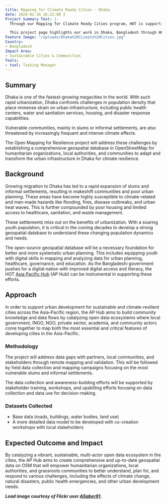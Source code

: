 ```yaml
---
title: Mapping for Climate Ready Cities - Dhaka
date: 2024-02-26 16:21:00 Z
Project Summary Text: |-
  Through our Mapping for Climate Ready Cities program, HOT is supporting the development of a thriving ecosystem focused on the creation, interpretation, and use of maps to respond to and reduce climate risks in urban areas across four priority regions.

  This project page highlights our work in Dhaka, Bangladesh through HOT's Asia Pacific Hub (AP Hub).
Feature Image: "/uploads/Dhaka%20CLimate%20Cities.jpg"
Country:
- Bangladesh
Impact Area:
- Sustainable Cities & Communities
Tools:
- tool: Tasking Manager
---
```


## Summary
Dhaka is one of the fastest-growing megacities in the world. With such rapid urbanization, Dhaka confronts challenges in population density that place immense strain on urban infrastructure, including public health centers, water and sanitation services, housing, and disaster response capabilities.

Vulnerable communities, mainly in slums or informal settlements, are also threatened by increasingly frequent and intense climate effects. 

The Open Mapping for Resilience project will address these challenges by establishing a comprehensive geospatial database in OpenStreetMap for humanitarian organizations, local authorities, and communities to adapt and transform the urban infrastructure in Dhaka for climate resilience.

## Background
Growing migration to Dhaka has led to a rapid expansion of slums and informal settlements, resulting in makeshift communities and poor urban planning. These areas have become highly susceptible to climate-related and man-made hazards like flooding, fires, disease outbreaks, and urban heat waves. This is further compounded by poor housing and limited access to healthcare, sanitation, and waste management.

These settlements miss out on the benefits of urbanization. With a soaring youth population, it is critical in the coming decades to develop a strong geospatial database to understand these changing population dynamics and needs. 

The open-source geospatial database will be a necessary foundation for better and more systematic urban planning. This includes equipping youth with digital skills in mapping and analyzing data for urban planning, healthcare, governance, and education. As the Bangladeshi government pushes for a digital nation with improved digital access and literacy, the HOT [Asia Pacific Hub](https://www.hotosm.org/hubs/open-mapping-hub-asia-pacific/) (AP Hub) can be instrumental in supporting these efforts.

## Approach
In order to support urban development for sustainable and climate-resilient cities across the Asia-Pacific region, the AP Hub aims to build community knowledge and data flows by catalyzing open data ecosystems where local government, INGO, NGO, private sector, academia, and community actors come together to map both the most essential and critical features of developing cities in the Asia-Pacific. 

### Methodology
The project will address data gaps with partners, local communities, and stakeholders through remote mapping and validation. This will be followed by field data collection and mapping campaigns focusing on the most vulnerable slums and informal settlements. 

The data collection and awareness-building efforts will be supported by stakeholder training, workshops, and upskilling efforts focusing on data collection and data use for decision-making.

### Datasets Collected
* Base data (roads, buildings, water bodies, land use) 
* A more detailed data model to be developed with co-creation workshops with local stakeholders

## Expected Outcome and Impact
By catalyzing a vibrant, sustainable, multi-actor open data ecosystem in the cities, the AP Hub aims to create comprehensive and up-to-date geospatial data on OSM that will empower humanitarian organizations, local authorities, and grassroots communities to better understand, plan for, and respond to various challenges, including the effects of climate change, natural disasters, public health emergencies, and other urban development needs.

***Lead image courtesy of Flickr user [ASaber91](https://www.flickr.com/photos/84891020@N03/31902117836/in/photolist-QB5Gbq-FcEAXz-pcmGU4-ptPrqw-prPHsC-pcn2jk-ptRGQi-QEm5wi-GF9ZCQ-5igf9H-2iZZ6VU-pcmssX-pck5w6-prKGQJ-pchRHe-ptvBSt-pcpH1a-pchWd7-Jh8XbG-pcmapP-pcpuNJ-ptN9ia-pcmrmP-pcikG8-pcknin-pchE4d-pcpFJG-ptRWZC-pcmfY4-ptBTXH-ptS4GW-prQGb7-ptveDk-prRZ2u-pcpaNj-pckJJj-pcptQw-ptAVZa-pcoVJi-ptRzMY-ptRLnf-pchNSe-ptBCWR-pciB5H-ptSqeh-prRxNy-pcp3Sh-ptAnx6-pcii19-pcnxme).*** 